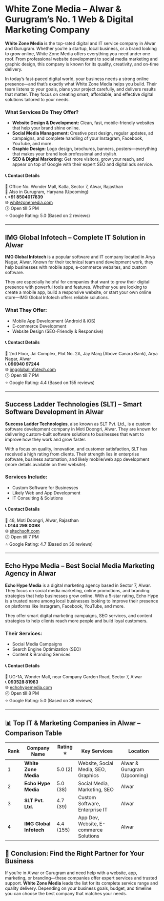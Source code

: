 
  <h1>White Zone Media – Alwar & Gurugram’s No. 1 Web & Digital Marketing Company</h1>
  <p><strong>White Zone Media</strong> is the top-rated digital and IT service company in Alwar and Gurugram. Whether you’re a startup, local business, or a brand looking to grow online, White Zone Media offers everything you need under one roof. From professional website development to social media marketing and graphic design, this company is known for its quality, creativity, and on-time delivery.</p>

  <p>In today’s fast-paced digital world, your business needs a strong online presence—and that’s exactly what White Zone Media helps you build. Their team listens to your goals, plans your project carefully, and delivers results that matter. They focus on creating smart, affordable, and effective digital solutions tailored to your needs.</p>

  <h3>What Services Do They Offer?</h3>
  <ul>
    <li><strong>Website Design & Development:</strong> Clean, fast, mobile-friendly websites that help your brand shine online.</li>
    <li><strong>Social Media Management:</strong> Creative post design, regular updates, ad campaigns, and complete handling of your Instagram, Facebook, YouTube, and more.</li>
    <li><strong>Graphic Design:</strong> Logo design, brochures, banners, posters—everything that makes your brand look professional and stylish.</li>
    <li><strong>SEO & Digital Marketing:</strong> Get more visitors, grow your reach, and appear on top of Google with their expert SEO and digital ads service.</li>
  </ul>

  <h4>📞 Contact Details</h4>
  <p>📍 Office No. Wonder Mall, Katla, Sector 7, Alwar, Rajasthan<br>
     📍 Also in Gurugram, Haryana (Upcoming)<br>
     📞 <strong>+91 8504017839</strong><br>
     🌐 <a href="https://whitezonemedia.com" target="_blank">whitezonemedia.com</a><br>
     🕔 Open till 5 PM<br>
     ⭐ Google Rating: <span class="rating">5.0</span> (Based on 2 reviews)</p>

  <hr>

  <h2>IMG Global Infotech – Complete IT Solution in Alwar</h2>
  <p><strong>IMG Global Infotech</strong> is a popular software and IT company located in Arya Nagar, Alwar. Known for their technical team and development work, they help businesses with mobile apps, e-commerce websites, and custom software.</p>

  <p>They are especially helpful for companies that want to grow their digital presence with powerful tools and features. Whether you are looking to create a mobile app, build a responsive website, or start your own online store—IMG Global Infotech offers reliable solutions.</p>

  <h3>What They Offer:</h3>
  <ul>
    <li>Mobile App Development (Android & iOS)</li>
    <li>E-commerce Development</li>
    <li>Website Design (SEO-Friendly & Responsive)</li>
  </ul>

  <h4>📞 Contact Details</h4>
  <p>📍 2nd Floor, Jai Complex, Plot No. 2A, Jay Marg (Above Canara Bank), Arya Nagar, Alwar<br>
     📞 <strong>096940 97244</strong><br>
     🌐 <a href="https://imgglobalinfotech.com" target="_blank">imgglobalinfotech.com</a><br>
     🕖 Open till 7 PM<br>
     ⭐ Google Rating: <span class="rating">4.4</span> (Based on 155 reviews)</p>

  <hr>

  <h2>Success Ladder Technologies (SLT) – Smart Software Development in Alwar</h2>
  <p><strong>Success Ladder Technologies</strong>, also known as SLT Pvt. Ltd., is a custom software development company in Moti Doongri, Alwar. They are known for delivering custom-built software solutions to businesses that want to improve how they work and grow faster.</p>

  <p>With a focus on quality, innovation, and customer satisfaction, SLT has received a high rating from clients. Their strength lies in enterprise software, business automation, and likely mobile/web app development (more details available on their website).</p>

  <h3>Services Include:</h3>
  <ul>
    <li>Custom Software for Businesses</li>
    <li>Likely Web and App Development</li>
    <li>IT Consulting & Solutions</li>
  </ul>

  <h4>📞 Contact Details</h4>
  <p>📍 48, Moti Doongri, Alwar, Rajasthan<br>
     📞 <strong>0144 298 0098</strong><br>
     🌐 <a href="https://sltechsoft.com" target="_blank">sltechsoft.com</a><br>
     🕖 Open till 7 PM<br>
     ⭐ Google Rating: <span class="rating">4.7</span> (Based on 39 reviews)</p>

  <hr>

  <h2>Echo Hype Media – Best Social Media Marketing Agency in Alwar</h2>
  <p><strong>Echo Hype Media</strong> is a digital marketing agency based in Sector 7, Alwar. They focus on social media marketing, online promotions, and branding strategies that help businesses grow online. With a 5-star rating, Echo Hype is a trusted name among local businesses looking to improve their presence on platforms like Instagram, Facebook, YouTube, and more.</p>

  <p>They offer smart digital marketing campaigns, SEO services, and content strategies to help clients reach more people and build loyal customers.</p>

  <h3>Their Services:</h3>
  <ul>
    <li>Social Media Campaigns</li>
    <li>Search Engine Optimization (SEO)</li>
    <li>Content & Branding Services</li>
  </ul>

  <h4>📞 Contact Details</h4>
  <p>📍 UG-1A, Wonder Mall, near Company Garden Road, Sector 7, Alwar<br>
     📞 <strong>093528 81983</strong><br>
     🌐 <a href="https://echohypemedia.com" target="_blank">echohypemedia.com</a><br>
     🕗 Open till 8 PM<br>
     ⭐ Google Rating: <span class="rating">5.0</span> (Based on 38 reviews)</p>

  <hr>

  <h2>📊 Top IT & Marketing Companies in Alwar – Comparison Table</h2>
  <table>
    <thead class="highlight">
      <tr>
        <th>Rank</th>
        <th>Company Name</th>
        <th>Rating ⭐</th>
        <th>Key Services</th>
        <th>Location</th>
      </tr>
    </thead>
    <tbody>
      <tr>
        <td>1</td>
        <td><strong>White Zone Media</strong></td>
        <td class="rating">5.0 (2)</td>
        <td>Website, Social Media, SEO, Graphics</td>
        <td>Alwar & Gurugram (Upcoming)</td>
      </tr>
      <tr>
        <td>2</td>
        <td><strong>Echo Hype Media</strong></td>
        <td class="rating">5.0 (38)</td>
        <td>Social Media, Marketing, SEO</td>
        <td>Alwar</td>
      </tr>
      <tr>
        <td>3</td>
        <td><strong>SLT Pvt. Ltd.</strong></td>
        <td class="rating">4.7 (39)</td>
        <td>Custom Software, Enterprise IT</td>
        <td>Alwar</td>
      </tr>
      <tr>
        <td>4</td>
        <td><strong>IMG Global Infotech</strong></td>
        <td class="rating">4.4 (155)</td>
        <td>App Dev, Website, E-commerce Solutions</td>
        <td>Alwar</td>
      </tr>
    </tbody>
  </table>

  <h2>🧾 Conclusion: Find the Right Partner for Your Business</h2>
  <p>If you’re in Alwar or Gurugram and need help with a website, app, marketing, or branding—these companies offer expert services and trusted support. <strong>White Zone Media</strong> leads the list for its complete service range and quality delivery. Depending on your business goals, budget, and timeline you can choose the best company that matches your needs.</p>
